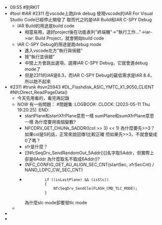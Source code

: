 - 09:55 #到RKIT
- #tool #IAR #2311
  在vscode上跑jlink debug
  發現vscode的IAR For Visual Studio Code已經停止開發了
  取而代之的是IAR Build和IAR C-SPY Debug
	- IAR Build的用途是build code
		- 相當易用，選好project後在功能表列"終端機"->"執行工作..."->iar->iar: Build Project，就會開始build code
	- IAR C-SPY Debug的用途是跑debug mode
		- 進入vscode左方"執行與偵錯"
		- 按"執行並偵錯"
		- 中間上方會跳出選項，選擇IAR C-SPY Debug，它就會進debug mode了
		- 但是2311的IAR是8.3，而IAR C-SPY Debug的最低需求是IAR 8.4，所以跑不起來
- #2311 #trunk #svn25943 #DL_Flashdisk_ASIC_YMTC_X1_9050_CLIENT #NfcDirect_ReadPageData()
	- 今天先用看的，看完再記錄
	- NOW 有一些問題： #問題集
	  :LOGBOOK:
	  CLOCK: [2023-05-11 Thu 19:20:25]
	  :END:
		- startPlane和startXfrPlane意思一樣
		  sumPlane和sumXfrPlane意思一樣
		  為什麼要用兩個變數?
		- NFCDRV_GET_CHUNk_SADDR((col >> 3) << 1)
		  為什麼要先>>3？
		  如果col是5的話，正常來說回傳1比較正確
		  但如果先>>3，不就會變成0了嗎？
		- xfr是什麼？
		- [[NfcSeqDrv_SendRandomOut_5Addr()]]名字取5Addr，但實際上卻是6Addr
		  為什麼取名不取成6Addr()?
		- (NFC_CONFIG_GET_AU_ALIGN_SEC_CNT(startSec, xfrSecCnt) / NAND_LDPC_CW_SEC_CNT)
		- ```
		           if ((isLastPlane) && (isSlc))
		           {
		               NfcSeqDrv_SendCle(FLASH_CMD_TLC_MODE);
		           }
		  ```
		  為什麼slc mode卻要發tlc mode
	-
-
-